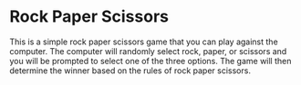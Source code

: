 # Rock Paper Scissors

This is a simple rock paper scissors game that you can play against the computer. The computer will randomly select rock, paper, or scissors and you will be prompted to select one of the three options. The game will then determine the winner based on the rules of rock paper scissors.
